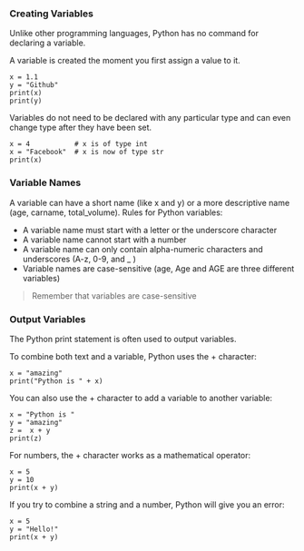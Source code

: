 ### Creating Variables

Unlike other programming languages, Python has no command for declaring a variable.

A variable is created the moment you first assign a value to it.

```
x = 1.1
y = "Github"
print(x)
print(y)
```

Variables do not need to be declared with any particular type and can even change type after they have been set.

```
x = 4           # x is of type int
x = "Facebook"  # x is now of type str
print(x)
```

### Variable Names

A variable can have a short name (like x and y) or a more descriptive name (age, carname, total_volume). 
Rules for Python variables:

- A variable name must start with a letter or the underscore character
- A variable name cannot start with a number
- A variable name can only contain alpha-numeric characters and underscores (A-z, 0-9, and _ )
- Variable names are case-sensitive (age, Age and AGE are three different variables)

> Remember that variables are case-sensitive

### Output Variables

The Python print statement is often used to output variables.

To combine both text and a variable, Python uses the + character:
```
x = "amazing"
print("Python is " + x)
```

You can also use the + character to add a variable to another variable:
```
x = "Python is "
y = "amazing"
z =  x + y
print(z)
```

For numbers, the + character works as a mathematical operator:
```
x = 5
y = 10
print(x + y)
```
If you try to combine a string and a number, Python will give you an error:
```
x = 5
y = "Hello!"
print(x + y)
```
